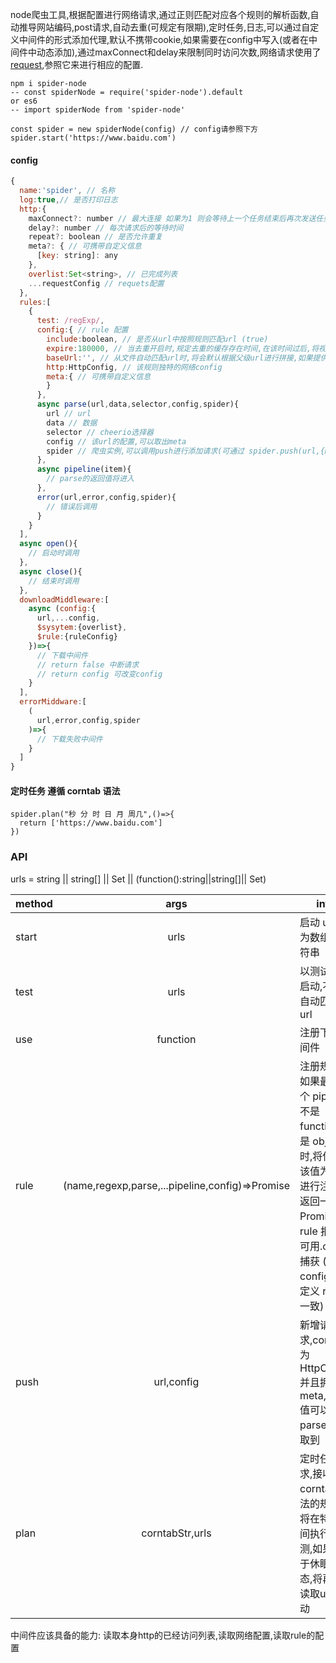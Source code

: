 node爬虫工具,根据配置进行网络请求,通过正则匹配对应各个规则的解析函数,自动推导网站编码,post请求,自动去重(可规定有限期),定时任务,日志,可以通过自定义中间件的形式添加代理,默认不携带cookie,如果需要在config中写入(或者在中间件中动态添加),通过maxConnect和delay来限制同时访问次数,网络请求使用了[request](https://github.com/request/request),参照它来进行相应的配置.
 
 
```
npm i spider-node
-- const spiderNode = require('spider-node').default
or es6
-- import spiderNode from 'spider-node'

const spider = new spiderNode(config) // config请参照下方
spider.start('https://www.baidu.com')
```
#### config

```js
{
  name:'spider', // 名称
  log:true,// 是否打印日志
  http:{
    maxConnect?: number // 最大连接 如果为1 则会等待上一个任务结束后再次发送任务
    delay?: number // 每次请求后的等待时间
    repeat?: boolean // 是否允许重复
    meta?: { // 可携带自定义信息
      [key: string]: any
    },
    overlist:Set<string>, // 已完成列表
    ...requestConfig // requets配置
  },
  rules:[
    {
      test: /regExp/,
      config:{ // rule 配置
        include:boolean, // 是否从url中按照规则匹配url (true)
        expire:180000, // 当去重开启时,规定去重的缓存存在时间,在该时间过后,将视为新url不再去重
        baseUrl:'', // 从文件自动匹配url时,将会默认根据父级url进行拼接,如果提供此值,将使用它
        http:HttpConfig, // 该规则独特的网络config
        meta:{ // 可携带自定义信息
        }
      },
      async parse(url,data,selector,config,spider){
        url // url
        data // 数据
        selector // cheerio选择器
        config // 该url的配置,可以取出meta
        spider // 爬虫实例,可以调用push进行添加请求(可通过 spider.push(url,{meta:{}}))的方式传递信息
      },
      async pipeline(item){
        // parse的返回值将进入
      },
      error(url,error,config,spider){
        // 错误后调用
      }
    }
  ],
  async open(){
    // 启动时调用
  },
  async close(){
    // 结束时调用
  },
  downloadMiddleware:[
    async (config:{
      url,...config,
      $sysytem:{overlist},
      $rule:{ruleConfig}
    })=>{
      // 下载中间件
      // return false 中断请求
      // return config 可改变config
    }
  ],
  errorMiddware:[
    (
      url,error,config,spider
    )=>{
      // 下载失败中间件
    }
  ]
}
```
#### 定时任务 遵循 corntab 语法
```
spider.plan("秒 分 时 日 月 周几",()=>{
  return ['https://www.baidu.com']
})
```
### API

urls = string || string[] || Set<string> || (function():string||string[]|| Set<string>)

| method |                      args                       | info                                                                                                                                                             |
| ------ | :---------------------------------------------: | ---------------------------------------------------------------------------------------------------------------------------------------------------------------- |
| start  |                      urls                       | 启动 url,可为数组或字符串                                                                                                                                        |
| test   |                      urls                       | 以测试规则启动,不会自动匹配 url                                                                                                                                  |
| use    |                    function                     | 注册下载中间件                                                                                                                                                   |
| rule   | (name,regexp,parse,...pipeline,config)=>Promise | 注册规则,如果最后一个 pipeline 不是 function 而是 object 时,将使用该值为配置进行注册,返回一个 Promise,当 rule 报错时可用.catch 捕获 (与 config 中定义 rule 一致) |
| push   |                   url,config                    | 新增请求,config 为 HttpConfig 并且拥有 meta,meta 值可以在 parse 中获取到                                                                                         |
| plan   |                 corntabStr,urls                 | 定时任务请求,接收corntab语法的规则,将在特定时间执行检测,如果处于休眠状态,将再次读取urls启动                                                                      |


中间件应该具备的能力:
读取本身http的已经访问列表,读取网络配置,读取rule的配置